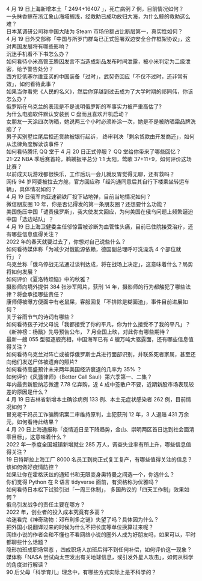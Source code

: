 4 月 19 日上海新增本土「 2494+16407 」，死亡病例 7 例，目前情况如何？  
一头抹香鲸在浙江象山海域搁浅，经救助已成功放归大海，为什么鲸的救助这么难？  
日本某调研公司称中国大陆为 Steam 市场份额占比断层第一，真实性如何？  
4 月 19 日外交部称「中国与所罗门群岛已正式签署双边安全合作框架协议」，这对两国发展将有哪些影响？  
沉迷手机看不下书怎么办？  
如何看待小米高管王腾因发言不当造成新品发布时间泄露，被小米判定为二级泄密，给予警告处分？  
西方贬低塞尔维亚买的中国装备「过时」，武契奇回应「不仅不过时，还非常有效」，如何看待此事？  
如果当你看完《人民的名义》，然后你穿越到过去成为了大学时期的祁同伟，你该怎么办？  
俄罗斯在乌克兰的表现是不是说明俄罗斯的军事实力被严重高估了?  
为什么电脑软件默认安装到 C 盘而且喜欢开机启动？  
女朋友一天涂四次防晒，她说两三个小时必须补涂一次，她是不是被防晒霜品牌洗脑了？  
男子买别墅烂尾后拒还贷款被银行起诉， 终审判决「剩余贷款由开发商还」，如何从法律角度解读该事件？  
如何看待腾讯 QQ 堂于 4 月 20 日正式停服？ QQ 堂给你带来了哪些回忆？  
21-22 NBA 季后赛首轮，鹈鹕扳平总分 1:1 太阳，莺歌 37+11+9，如何评价这场比赛？  
以前成天玩游戏都很快乐，工作后玩一会儿就反胃觉得无聊，还有救吗？  
网传 94 岁阿婆被拉去方舱，官方回应称「经沟通同意后其自行下楼乘坐转运车辆」，具体情况如何？  
4 月 19 日俄军向亚速钢铁厂投下钻地弹，目前当地情况如何？  
微信朋友圈 10 年，你是否记得发的第一条朋友圈？还想要什么功能？  
美国施压中国「谴责俄罗斯」，我大使发文回应，为何美国在俄乌问题上频繁逼迫中国「选边站队」？  
4 月 19 日上海卫健委主任邬惊雷被诊断为血管性头痛，目前已住院接受治疗，还有哪些信息值得关注？  
2022 年的春天就要过去了，你想对自己说些什么？  
如何看待媒体称「为减少对俄能源依赖，德国副总理呼吁洗澡洗 4 个部位就行」？  
乌克兰称「俄乌停战无法通过谈判达成，将在战场上决定」，这意味着什么？局势将如何发展？  
如何评价《夏洛特烦恼》中的秋雅？  
摄影师向境外提供 384 张涉军照片，获刑 14 年，摄影师的行为都触犯了哪些法律？将会承担哪些责任？  
康师傅被曝方便面中有老鼠屎，客服回复「不排除是糊面渣」，事件目前进展如何？  
关于谷雨节气的诗词有哪些？  
如何看待孩子对父母说「我都接受了你的平凡，你为什么接受不了我的平凡」？  
《新神榜：杨戬》先导预告公布， 7 月全国上映，对此你有哪些期待？  
最新一艘 055 型驱逐舰亮相，中国海军已有 4 艘万吨大驱露面，还有哪些信息值得关注？  
如何看待乌克兰对阵亡或被俘俄罗斯士兵进行面部识别，并联系死者家属，甚至还向他们发送尸体被遗弃的照片?  
如何看待高盛预计未来两年美国经济衰退的几率为 35% ？  
如何评价《风骚律师》（Better Call Saul）第六季第一、二集？  
年内最贵新股纳芯微遭 7.78 亿弃购，近 4 成中签散户不要，近期新股市场表现较差的原因是什么？  
4 月 19 日吉林省新增本土确诊病例 133 例、本土无症状感染者 262 例，目前情况如何？  
冒充老干妈员工诈骗腾讯案二审维持原判，主犯获刑 12 年，3 人退赔 431 万余元，如何看待此结果？  
4 月 20 日上海通报称「疫情近日呈下降趋势，金山、崇明两区首日达到社会面清零目标」，这意味着什么？  
2022 年一季度全国城镇新增就业 285 万人，调查失业率有所上升，哪些信息值得关注？  
19 日特斯拉上海工厂 8000 名员工到岗正式复工复产，有哪些值得关注的信息？该如何做好疫情防控？  
如果让你在霍格沃兹的通知书和无限变身奥特曼之间选一个，你选什么？  
你们觉得 Python 在 R 语言 tidyverse 面前，有资格称为优雅吗？  
如何看待日本松下试验引进「一周三休制」， 多国热议的「四天工作制」效果如何？  
俄乌引发战争的责任主要在哪方？  
2022 年，创业者的投入成本究竟有多高？  
哈迷看完《神奇动物：邓布利多之谜》失望了吗？具体因为什么？  
把外国小说翻译过来的时候为什么不把长度等单位换算过来呢？  
网络小说的作者会和不懂也不看网络小说的圈外人成为好朋友吗，如果可以，平时都聊些什么话题？  
隐形加班成职场常态 ，四成职场人加班后得不到任何补偿，如何评价这一现象？  
媒体称「NASA 尝试向太空发出有关地球信息，或引发外星人攻击」，如何从科学的角度进行解读？  
90 后父母「科学育儿」理念中，有哪些方式实际上是不科学的？  
